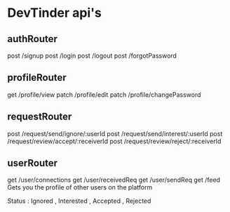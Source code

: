 # DevTinder api's

## authRouter
post /signup
post /login
post /logout
post /forgotPassword

## profileRouter
get   /profile/view
patch /profile/edit
patch /profile/changePassword

## requestRouter
post /request/send/ignore/:userId
post /request/send/interest/:userId
post /request/review/accept/:receiverId
post /request/review/reject/:receiverId

## userRouter
get /user/connections
get /user/receivedReq
get /user/sendReq
get /feed  Gets you the profile of other users on the platform

Status : Ignored , Interested , Accepted , Rejected

